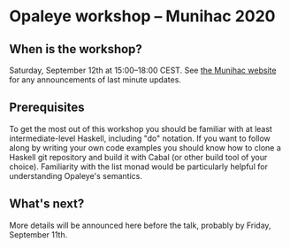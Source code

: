 # Opaleye workshop &ndash; Munihac 2020

## When is the workshop?

Saturday, September 12th at 15:00–18:00 CEST.  See [the Munihac
website](https://munihac.de/2020.html) for any announcements of last
minute updates.

## Prerequisites

To get the most out of this workshop you should be familiar with at
least intermediate-level Haskell, including "do" notation.  If you
want to follow along by writing your own code examples you should know
how to clone a Haskell git repository and build it with Cabal (or
other build tool of your choice).  Familiarity with the list monad
would be particularly helpful for understanding Opaleye's semantics.

## What's next?

More details will be announced here before the talk, probably by
Friday, September 11th.
